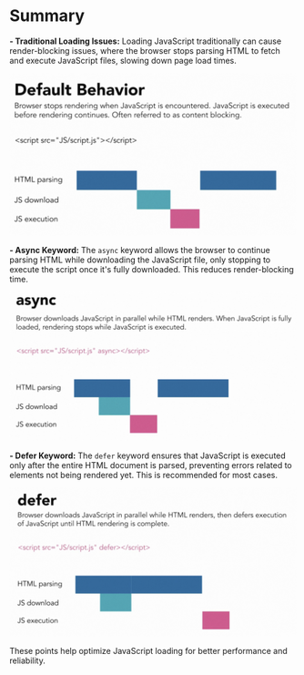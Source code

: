 # Summary

**- Traditional Loading Issues:** Loading JavaScript traditionally can cause render-blocking issues, where the browser stops parsing HTML to fetch and execute JavaScript files, slowing down page load times.

![Default](../assets/images/default_behaviour.png)

**- Async Keyword:** The `async` keyword allows the browser to continue parsing HTML while downloading the JavaScript file, only stopping to execute the script once it's fully downloaded. This reduces render-blocking time.

![Async](../assets/images/async.png)

**- Defer Keyword:** The `defer` keyword ensures that JavaScript is executed only after the entire HTML document is parsed, preventing errors related to elements not being rendered yet. This is recommended for most cases.

![Defer](../assets/images/defer.png)

These points help optimize JavaScript loading for better performance and reliability.
